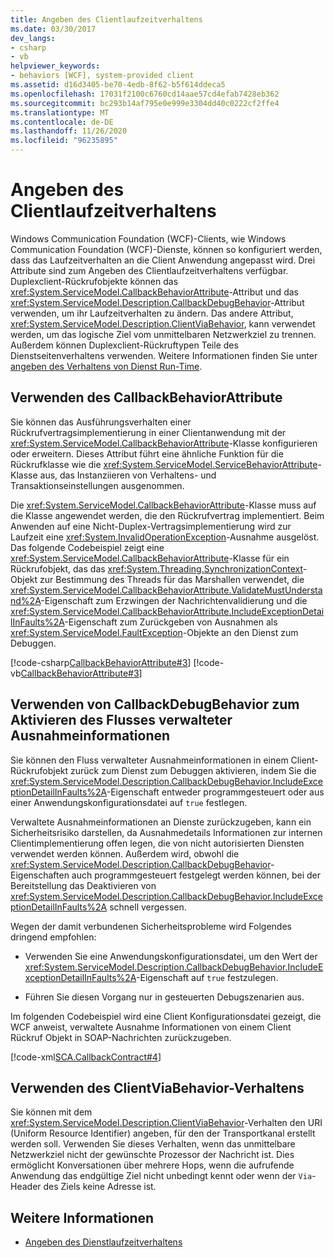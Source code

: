 ```yaml
---
title: Angeben des Clientlaufzeitverhaltens
ms.date: 03/30/2017
dev_langs:
- csharp
- vb
helpviewer_keywords:
- behaviors [WCF], system-provided client
ms.assetid: d16d3405-be70-4edb-8f62-b5f614ddeca5
ms.openlocfilehash: 17031f2100c6760cd14aae57cd4efab7428eb362
ms.sourcegitcommit: bc293b14af795e0e999e3304dd40c0222cf2ffe4
ms.translationtype: MT
ms.contentlocale: de-DE
ms.lasthandoff: 11/26/2020
ms.locfileid: "96235895"
---
```

# <a name="specifying-client-run-time-behavior"></a>Angeben des Clientlaufzeitverhaltens

Windows Communication Foundation (WCF)-Clients, wie Windows Communication Foundation (WCF)-Dienste, können so konfiguriert werden, dass das Laufzeitverhalten an die Client Anwendung angepasst wird. Drei Attribute sind zum Angeben des Clientlaufzeitverhaltens verfügbar. Duplexclient-Rückrufobjekte können das <xref:System.ServiceModel.CallbackBehaviorAttribute>-Attribut und das <xref:System.ServiceModel.Description.CallbackDebugBehavior>-Attribut verwenden, um ihr Laufzeitverhalten zu ändern. Das andere Attribut, <xref:System.ServiceModel.Description.ClientViaBehavior>, kann verwendet werden, um das logische Ziel vom unmittelbaren Netzwerkziel zu trennen. Außerdem können Duplexclient-Rückruftypen Teile des Dienstseitenverhaltens verwenden. Weitere Informationen finden Sie unter [angeben des Verhaltens von Dienst Run-Time](specifying-service-run-time-behavior.md).  
  
## <a name="using-the-callbackbehaviorattribute"></a>Verwenden des CallbackBehaviorAttribute  

 Sie können das Ausführungsverhalten einer Rückrufvertragsimplementierung in einer Clientanwendung mit der <xref:System.ServiceModel.CallbackBehaviorAttribute>-Klasse konfigurieren oder erweitern. Dieses Attribut führt eine ähnliche Funktion für die Rückrufklasse wie die <xref:System.ServiceModel.ServiceBehaviorAttribute>-Klasse aus, das Instanziieren von Verhaltens- und Transaktionseinstellungen ausgenommen.  
  
 Die <xref:System.ServiceModel.CallbackBehaviorAttribute>-Klasse muss auf die Klasse angewendet werden, die den Rückrufvertrag implementiert. Beim Anwenden auf eine Nicht-Duplex-Vertragsimplementierung wird zur Laufzeit eine <xref:System.InvalidOperationException>-Ausnahme ausgelöst. Das folgende Codebeispiel zeigt eine <xref:System.ServiceModel.CallbackBehaviorAttribute>-Klasse für ein Rückrufobjekt, das das <xref:System.Threading.SynchronizationContext>-Objekt zur Bestimmung des Threads für das Marshallen verwendet, die <xref:System.ServiceModel.CallbackBehaviorAttribute.ValidateMustUnderstand%2A>-Eigenschaft zum Erzwingen der Nachrichtenvalidierung und die <xref:System.ServiceModel.CallbackBehaviorAttribute.IncludeExceptionDetailInFaults%2A>-Eigenschaft zum Zurückgeben von Ausnahmen als <xref:System.ServiceModel.FaultException>-Objekte an den Dienst zum Debuggen.  
  
 [!code-csharp[CallbackBehaviorAttribute#3](../../../samples/snippets/csharp/VS_Snippets_CFX/callbackbehaviorattribute/cs/client.cs#3)]
 [!code-vb[CallbackBehaviorAttribute#3](../../../samples/snippets/visualbasic/VS_Snippets_CFX/callbackbehaviorattribute/vb/client.vb#3)]  
  
## <a name="using-callbackdebugbehavior-to-enable-the-flow-of-managed-exception-information"></a>Verwenden von CallbackDebugBehavior zum Aktivieren des Flusses verwalteter Ausnahmeinformationen  

 Sie können den Fluss verwalteter Ausnahmeinformationen in einem Client-Rückrufobjekt zurück zum Dienst zum Debuggen aktivieren, indem Sie die <xref:System.ServiceModel.Description.CallbackDebugBehavior.IncludeExceptionDetailInFaults%2A>-Eigenschaft entweder programmgesteuert oder aus einer Anwendungskonfigurationsdatei auf `true` festlegen.  
  
 Verwaltete Ausnahmeinformationen an Dienste zurückzugeben, kann ein Sicherheitsrisiko darstellen, da Ausnahmedetails Informationen zur internen Clientimplementierung offen legen, die von nicht autorisierten Diensten verwendet werden können. Außerdem wird, obwohl die <xref:System.ServiceModel.Description.CallbackDebugBehavior>-Eigenschaften auch programmgesteuert festgelegt werden können, bei der Bereitstellung das Deaktivieren von <xref:System.ServiceModel.Description.CallbackDebugBehavior.IncludeExceptionDetailInFaults%2A> schnell vergessen.  
  
 Wegen der damit verbundenen Sicherheitsprobleme wird Folgendes dringend empfohlen:  
  
- Verwenden Sie eine Anwendungskonfigurationsdatei, um den Wert der <xref:System.ServiceModel.Description.CallbackDebugBehavior.IncludeExceptionDetailInFaults%2A>-Eigenschaft auf `true` festzulegen.  
  
- Führen Sie diesen Vorgang nur in gesteuerten Debugszenarien aus.  
  
 Im folgenden Codebeispiel wird eine Client Konfigurationsdatei gezeigt, die WCF anweist, verwaltete Ausnahme Informationen von einem Client Rückruf Objekt in SOAP-Nachrichten zurückzugeben.  
  
 [!code-xml[SCA.CallbackContract#4](../../../samples/snippets/csharp/VS_Snippets_CFX/sca.callbackcontract/cs/client.exe.config#4)]  

## <a name="using-the-clientviabehavior-behavior"></a>Verwenden des ClientViaBehavior-Verhaltens  

 Sie können mit dem <xref:System.ServiceModel.Description.ClientViaBehavior>-Verhalten den URI (Uniform Resource Identifier) angeben, für den der Transportkanal erstellt werden soll. Verwenden Sie dieses Verhalten, wenn das unmittelbare Netzwerkziel nicht der gewünschte Prozessor der Nachricht ist. Dies ermöglicht Konversationen über mehrere Hops, wenn die aufrufende Anwendung das endgültige Ziel nicht unbedingt kennt oder wenn der `Via`-Header des Ziels keine Adresse ist.  
  
## <a name="see-also"></a>Weitere Informationen

- [Angeben des Dienstlaufzeitverhaltens](specifying-service-run-time-behavior.md)
